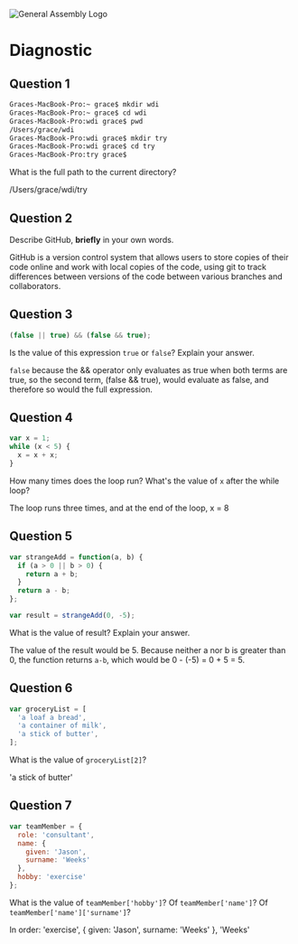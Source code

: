 ![General Assembly Logo](http://i.imgur.com/ke8USTq.png)

# Diagnostic

## Question 1

```sh
Graces-MacBook-Pro:~ grace$ mkdir wdi
Graces-MacBook-Pro:~ grace$ cd wdi
Graces-MacBook-Pro:wdi grace$ pwd
/Users/grace/wdi
Graces-MacBook-Pro:wdi grace$ mkdir try
Graces-MacBook-Pro:wdi grace$ cd try
Graces-MacBook-Pro:try grace$
```

What is the full path to the current directory?

/Users/grace/wdi/try

## Question 2

Describe GitHub, **briefly** in your own words.

GitHub is a version control system that allows users to store copies of their code online and work with local copies of the code, using git to track differences between versions of the code between various branches and collaborators.

## Question 3

```js
(false || true) && (false && true);
```

Is the value of this expression `true` or `false`?  Explain your answer.

`false` because the && operator only evaluates as true when both terms are true, so the second term, (false && true), would evaluate as false, and therefore so would the full expression.

## Question 4

```js
var x = 1;
while (x < 5) {
  x = x + x;
}
```

How many times does the loop run?  What's the value of `x` after the while loop?

The loop runs three times, and at the end of the loop, x = 8

## Question 5

```js
var strangeAdd = function(a, b) {
  if (a > 0 || b > 0) {
    return a + b;
  }
  return a - b;
};

var result = strangeAdd(0, -5);
```

What is the value of result?  Explain your answer.

The value of the result would be 5. Because neither a nor b is greater than 0, the function returns `a-b`, which would be 0 - (-5) = 0 + 5 = 5.

## Question 6

```js
var groceryList = [
  'a loaf a bread',
  'a container of milk',
  'a stick of butter',
];
```

What is the value of `groceryList[2]`?

'a stick of butter'

## Question 7

```js
var teamMember = {
  role: 'consultant',
  name: {
    given: 'Jason',
    surname: 'Weeks'
  },
  hobby: 'exercise'
};
```

What is the value of `teamMember['hobby']`?  Of `teamMember['name']`?  Of
`teamMember['name']['surname']`?

In order:
'exercise',
{ given: 'Jason', surname: 'Weeks' },
'Weeks'
